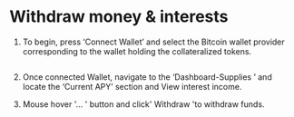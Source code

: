 # Withdraw money & interests



1.  To begin, press ‘Connect Wallet’ and select the Bitcoin wallet provider corresponding to the wallet holding the collateralized tokens.

    <figure><img src="https://lh7-rt.googleusercontent.com/docsz/AD_4nXdKxykkMTSq4KInp2WkrcAvjJS1D-wsvldtNcEzrEcxHDW1PMZsDMbAbZD10nCIS6udTQsewKhdR48tdW0Zdlo2l1TMsF7Xc0-ilsPQONjUmAkEZDPLYUlpRQLEB4nTTF8MJh0U?key=vjAZfWTXVqj9izG7poAG4XjP" alt=""><figcaption></figcaption></figure>
2. Once connected Wallet, navigate to the ‘Dashboard-Supplies ’ and locate the ‘Current APY’ section and View interest income.
3.  Mouse hover  '... ' button and click' Withdraw 'to withdraw funds.

    <figure><img src="https://lh7-rt.googleusercontent.com/docsz/AD_4nXfJwHJ_RVSoOqWiqtKiE1dQ3YGBuxkMOHgtSzU2GTkzqqo8USCunQ2lgpl8fqIYRhiUTDVdGT9FHpeB2MPkITyYI0FZpVjm-Psjv2P1oQQDEHKgIQtnpgsWSe1UnJ5Rr39M3JoI?key=vjAZfWTXVqj9izG7poAG4XjP" alt=""><figcaption></figcaption></figure>
